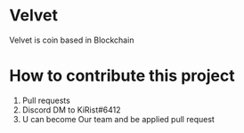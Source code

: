 # Velvet
Velvet is coin based in Blockchain

# How to contribute this project
  1. Pull requests
  2. Discord DM to KiRist#6412
  3. U can become Our team and be applied pull request
